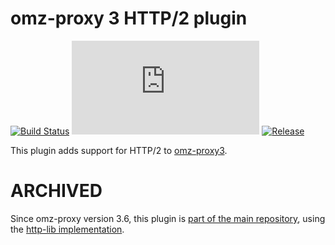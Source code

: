 # omz-proxy 3 HTTP/2 plugin

[![Build Status](https://drone.omegazero.org/api/badges/omegazero/omz-proxy3-http2/status.svg)](https://drone.omegazero.org/omegazero/omz-proxy3-http2)
[![Documentation Build Status](https://docs.omegazero.org/ci/gen/badge.php?owner=omegazero&repo=omz-proxy3-http2)](https://docs.omegazero.org/ci/#/repos/omegazero/omz-proxy3-http2)
[![Release](https://api.omegazero.org/v1/git/getrepobadge?author=omegazero&repository=omz-proxy3-http2&metric=release&color=09b&width=100)](https://git.omegazero.org/omegazero/omz-proxy3-http2/releases)

This plugin adds support for HTTP/2 to [omz-proxy3](https://git.omegazero.org/omegazero/omz-proxy3).

# ARCHIVED

Since omz-proxy version 3.6, this plugin is [part of the main repository](https://git.omegazero.org/omegazero/omz-proxy3/src/branch/master/http2), using the [http-lib implementation](https://git.omegazero.org/omegazero/omz-http-lib/src/branch/master/http2).
